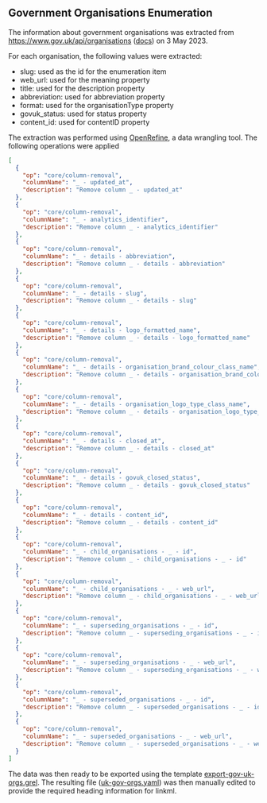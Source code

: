 ## Government Organisations Enumeration

The information about government organisations was extracted from https://www.gov.uk/api/organisations ([docs](https://docs.publishing.service.gov.uk/repos/collections/api.html)) on 3 May 2023.

For each organisation, the following values were extracted:
- slug: used as the id for the enumeration item
- web_url: used for the meaning property
- title: used for the description property
- abbreviation: used for abbreviation property
- format: used for the organisationType property
- govuk_status: used for status property
- content_id: used for contentID property

The extraction was performed using [OpenRefine](https://openrefine.org/), a data wrangling tool. The following operations were applied
```json
[
  {
    "op": "core/column-removal",
    "columnName": "_ - updated_at",
    "description": "Remove column _ - updated_at"
  },
  {
    "op": "core/column-removal",
    "columnName": "_ - analytics_identifier",
    "description": "Remove column _ - analytics_identifier"
  },
  {
    "op": "core/column-removal",
    "columnName": "_ - details - abbreviation",
    "description": "Remove column _ - details - abbreviation"
  },
  {
    "op": "core/column-removal",
    "columnName": "_ - details - slug",
    "description": "Remove column _ - details - slug"
  },
  {
    "op": "core/column-removal",
    "columnName": "_ - details - logo_formatted_name",
    "description": "Remove column _ - details - logo_formatted_name"
  },
  {
    "op": "core/column-removal",
    "columnName": "_ - details - organisation_brand_colour_class_name",
    "description": "Remove column _ - details - organisation_brand_colour_class_name"
  },
  {
    "op": "core/column-removal",
    "columnName": "_ - details - organisation_logo_type_class_name",
    "description": "Remove column _ - details - organisation_logo_type_class_name"
  },
  {
    "op": "core/column-removal",
    "columnName": "_ - details - closed_at",
    "description": "Remove column _ - details - closed_at"
  },
  {
    "op": "core/column-removal",
    "columnName": "_ - details - govuk_closed_status",
    "description": "Remove column _ - details - govuk_closed_status"
  },
  {
    "op": "core/column-removal",
    "columnName": "_ - details - content_id",
    "description": "Remove column _ - details - content_id"
  },
  {
    "op": "core/column-removal",
    "columnName": "_ - child_organisations - _ - id",
    "description": "Remove column _ - child_organisations - _ - id"
  },
  {
    "op": "core/column-removal",
    "columnName": "_ - child_organisations - _ - web_url",
    "description": "Remove column _ - child_organisations - _ - web_url"
  },
  {
    "op": "core/column-removal",
    "columnName": "_ - superseding_organisations - _ - id",
    "description": "Remove column _ - superseding_organisations - _ - id"
  },
  {
    "op": "core/column-removal",
    "columnName": "_ - superseding_organisations - _ - web_url",
    "description": "Remove column _ - superseding_organisations - _ - web_url"
  },
  {
    "op": "core/column-removal",
    "columnName": "_ - superseded_organisations - _ - id",
    "description": "Remove column _ - superseded_organisations - _ - id"
  },
  {
    "op": "core/column-removal",
    "columnName": "_ - superseded_organisations - _ - web_url",
    "description": "Remove column _ - superseded_organisations - _ - web_url"
  }
]
```

The data was then ready to be exported using the template [export-gov-uk-orgs.grel](export-gov-uk-orgs.grel). The resulting file ([uk-gov-orgs.yaml](uk-gov-orgs.yaml)) was then manually edited to provide the required heading information for linkml.
